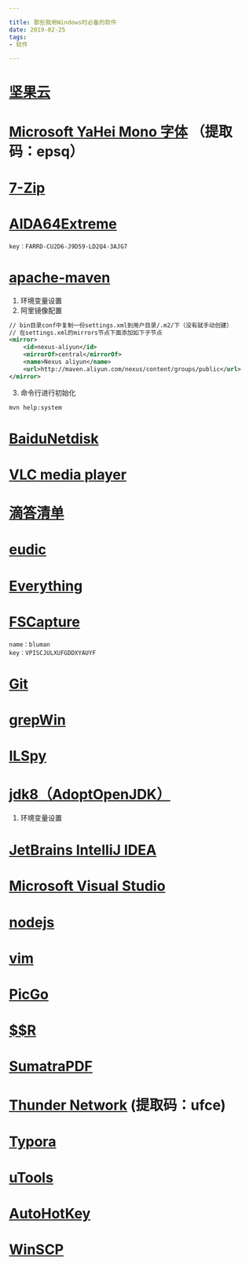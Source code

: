 ```yaml
---

title: 那些我用Windows时必备的软件
date: 2019-02-25
tags: 
- 软件

---
```


<!-- more -->

# [坚果云](https://www.jianguoyun.com/s/downloads)

# [Microsoft YaHei Mono 字体](https://pan.baidu.com/s/1WuCJ5VW7nypzp4dgCTcMtQ) （提取码：epsq）

# [7-Zip](https://www.7-zip.org/)

# [AIDA64Extreme](https://www.aida64.com/downloads)

```
key：FARRD-CU2D6-J9D59-LD2Q4-3AJG7
```

# [apache-maven](http://maven.apache.org/download.cgi)

1. 环境变量设置
2. 阿里镜像配置
```xml
// bin目录conf中复制一份settings.xml到用户目录/.m2/下（没有就手动创建）
// 在settings.xml的mirrors节点下面添加如下子节点
<mirror>
	<id>nexus-aliyun</id>
	<mirrorOf>central</mirrorOf>
	<name>Nexus aliyun</name>
	<url>http://maven.aliyun.com/nexus/content/groups/public</url>
</mirror>
```
3. 命令行进行初始化
```
mvn help:system
```

# [BaiduNetdisk](https://pan.baidu.com/download)

# [VLC media player](https://www.videolan.org/)

# [滴答清单](https://www.dida365.com/about/download)

# [eudic](https://www.eudic.net/v4/en/app/eudic)

# [Everything](https://www.voidtools.com/zh-cn/)

# [FSCapture](https://faststone.org/FSCaptureDownload.htm)

```
name：bluman
key：VPISCJULXUFGDDXYAUYF
```

# [Git](https://git-scm.com/downloads)

# [grepWin](https://github.com/stefankueng/grepWin/releases)

# [ILSpy](https://github.com/icsharpcode/ILSpy/releases)

# [jdk8（AdoptOpenJDK）](https://adoptopenjdk.net/releases.html?variant=openjdk8&jvmVariant=hotspot)

1. 环境变量设置

# [JetBrains IntelliJ IDEA](https://www.jetbrains.com/idea/download/)
# [Microsoft Visual Studio](https://visualstudio.microsoft.com/zh-hans/vs/)
# [nodejs](https://nodejs.org/en/)
# [vim](https://www.vim.org/)
# [PicGo](https://github.com/Molunerfinn/PicGo/releases)

# [$$R](https://github.com/shadowsocks/shadowsocks-windows/releases)

# [SumatraPDF](https://github.com/sumatrapdfreader/sumatrapdf/releases)

# [Thunder Network](https://pan.baidu.com/s/1b8mJY_wwGO8zt0nCDVW86Q) (提取码：ufce)

# [Typora](https://typora.io/)

# [uTools](https://u.tools/)

# [AutoHotKey](https://www.autohotkey.com/)

# [WinSCP](https://winscp.net/eng/download.php)
